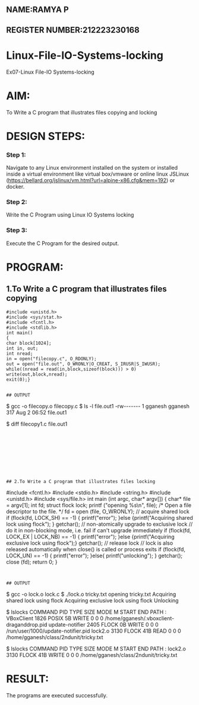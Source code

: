 ## NAME:RAMYA P
## REGISTER NUMBER:212223230168


# Linux-File-IO-Systems-locking
Ex07-Linux File-IO Systems-locking
# AIM:
To Write a C program that illustrates files copying and locking

# DESIGN STEPS:

### Step 1:

Navigate to any Linux environment installed on the system or installed inside a virtual environment like virtual box/vmware or online linux JSLinux (https://bellard.org/jslinux/vm.html?url=alpine-x86.cfg&mem=192) or docker.

### Step 2:

Write the C Program using Linux IO Systems locking

### Step 3:

Execute the C Program for the desired output. 

# PROGRAM:

## 1.To Write a C program that illustrates files copying 
~~~
#include <unistd.h>
#include <sys/stat.h>
#include <fcntl.h>
#include <stdlib.h>
int main()
{
char block[1024];
int in, out;
int nread;
in = open("filecopy.c", O_RDONLY);
out = open("file.out", O_WRONLY|O_CREAT, S_IRUSR|S_IWUSR);
while((nread = read(in,block,sizeof(block))) > 0)
write(out,block,nread);
exit(0);}


## OUTPUT
~~~
$ gcc -o filecopy.o filecopy.c
$ ls -l file.out1 
-rw------- 1 gganesh gganesh 317 Aug  2 06:52 file.out1

$ diff filecopy1.c file.out1
~~~









## 2.To Write a C program that illustrates files locking

~~~
#include <fcntl.h>
#include <stdio.h>
#include <string.h>
#include <unistd.h>
#include <sys/file.h>
int main (int argc, char* argv[])
{ char* file = argv[1];
 int fd;
 struct flock lock;
 printf ("opening %s\n", file);
 /* Open a file descriptor to the file. */
 fd = open (file, O_WRONLY);
// acquire shared lock
if (flock(fd, LOCK_SH) == -1) {
    printf("error");
}else
{printf("Acquiring shared lock using flock");
}
getchar();
// non-atomically upgrade to exclusive lock
// do it in non-blocking mode, i.e. fail if can't upgrade immediately
if (flock(fd, LOCK_EX | LOCK_NB) == -1) {
    printf("error");
}else
{printf("Acquiring exclusive lock using flock");}
getchar();
// release lock
// lock is also released automatically when close() is called or process exits
if (flock(fd, LOCK_UN) == -1) {
    printf("error");
}else{
printf("unlocking");
}
getchar();
close (fd);
return 0;
}
~~~


## OUTPUT
~~~
$ gcc -o lock.o lock.c
$ ./lock.o tricky.txt 
opening tricky.txt
Acquiring shared lock using flock
Acquiring exclusive lock using flock
Unlocking

$ lslocks 
COMMAND           PID  TYPE SIZE MODE  M START END PATH
:
VBoxClient       1826 POSIX   5B WRITE 0     0  0 /home/gganesh/.vboxclient-draganddrop.pid
update-notifier  2405 FLOCK   0B WRITE 0     0   0 /run/user/1000/update-notifier.pid
lock2.o          3130 FLOCK  41B READ  0     0   0 /home/gganesh/class/2ndunit/tricky.txt

$ lslocks 
COMMAND           PID  TYPE SIZE MODE  M START END PATH
:
lock2.o          3130 FLOCK  41B WRITE 0     0   0 /home/gganesh/class/2ndunit/tricky.txt





# RESULT:
The programs are executed successfully.
